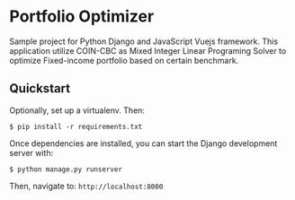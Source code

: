 # Portfolio Optimizer 
Sample project for Python Django and JavaScript Vuejs framework.
This application utilize COIN-CBC as Mixed Integer Linear Programing Solver to optimize Fixed-income portfolio based on certain benchmark. 

## Quickstart

Optionally, set up a virtualenv. Then:

`$ pip install -r requirements.txt`

Once dependencies are installed, you can start the Django development server with:

`$ python manage.py runserver`

Then, navigate to: `http://localhost:8000`